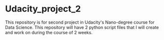 # Udacity_project_2
This repository is for second project in Udacity's Nano-degree course for Data Science.
This repository will have 2 python script files that I will create and work on during the course of 2 weeks.

